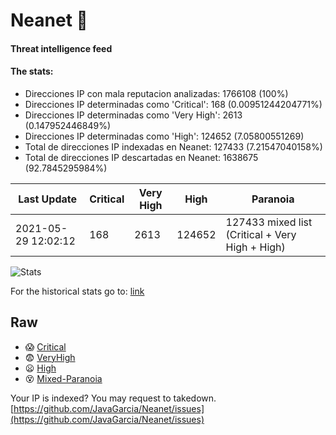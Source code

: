 # Neanet :hocho:
#### Threat intelligence feed
#### The stats:

- Direcciones IP con mala reputacion analizadas: 1766108 (100%)
- Direcciones IP determinadas como 'Critical':  168 (0.00951244204771%)
- Direcciones IP determinadas como 'Very High':  2613 (0.147952446849%)
- Direcciones IP determinadas como 'High':  124652 (7.05800551269)
- Total de direcciones IP indexadas en Neanet:  127433 (7.21547040158%)
- Total de direcciones IP descartadas en Neanet:  1638675 (92.7845295984%)

| Last Update | Critical | Very High | High | Paranoia |
| --- | --- | --- | --- | --- |
| 2021-05-29 12:02:12 | 168 | 2613 | 124652 | 127433 mixed list (Critical + Very High + High)|

![Stats](https://docs.google.com/spreadsheets/d/e/2PACX-1vSnaNMIXVabIpDJjufMlzH7poXnshF3mgd8Is1g9ytUEzVsP5my4Trn8f-xkoLLQ38xpL3HtmUexLo6/pubchart?oid=501124687&format=image)

For the historical stats go to: [link](/stats.csv)
## Raw
- :scream: [Critical](https://raw.githubusercontent.com/JavaGarcia/Neanet/master/blacklists/neanet_critical.txt)
- :fearful: [VeryHigh](https://raw.githubusercontent.com/JavaGarcia/Neanet/master/blacklists/neanet_veryHigh.txtt)
- :frowning: [High](https://raw.githubusercontent.com/JavaGarcia/Neanet/master/blacklists/neanet_high.txt)
- :dizzy_face: [Mixed-Paranoia](https://raw.githubusercontent.com/JavaGarcia/Neanet/master/blacklists/neanet_all.txt)


Your IP is indexed? You may request to takedown. [https://github.com/JavaGarcia/Neanet/issues](https://github.com/JavaGarcia/Neanet/issues)




















































































































































































































































































































































































































































































































































































































































































































































































































































































































































































































































































































































































































































































































































































































































































































































































































































































































































































































































































































































































































































































































































































































































































































































































































































































































































































































































































































































































































































































































































































































































































































































































































































































































































































































































































































































































































































































































































































































































































































































































































































































































































































































































































































































































































































































































































































































































































































































































































































































































































































































































































































































































































































































































































































































































































































































































































































































































































































































































































































































































































































































































































































































































































































































































































































































































































































































































































































































































































































































